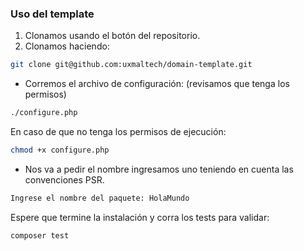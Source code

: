 ### Uso del template
1. Clonamos usando el botón del repositorio.
2. Clonamos haciendo:
```sh
git clone git@github.com:uxmaltech/domain-template.git
```

- Corremos el archivo de configuración: (revisamos que tenga los permisos)
```sh
./configure.php
```
En caso de que no tenga los permisos de ejecución:
```sh
chmod +x configure.php
```

- Nos va a pedir el nombre ingresamos uno teniendo en cuenta las convenciones PSR.

```sh
Ingrese el nombre del paquete: HolaMundo
```

Espere que termine la instalación y corra los tests para validar:
```sh
composer test
```
